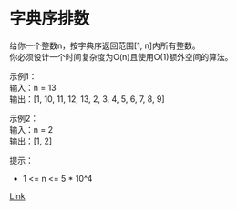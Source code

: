 <h1>字典序排数</h1>

给你一个整数n，按字典序返回范围[1, n]内所有整数。</br>
你必须设计一个时间复杂度为O(n)且使用O(1)额外空间的算法。</br>

示例1：</br>
输入：n = 13</br>
输出：[1, 10, 11, 12, 13, 2, 3, 4, 5, 6, 7, 8, 9]</br>

示例2：</br>
输入：n = 2</br>
输出：[1, 2]</br>

提示：
- 1 <= n <= 5 * 10^4

[Link](https://leetcode-cn.com/problems/lexicographical-numbers/)